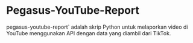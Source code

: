 # Pegasus-YouTube-Report
pegasus-youtube-report` adalah skrip Python untuk melaporkan video di YouTube menggunakan API dengan data yang diambil dari TikTok.
